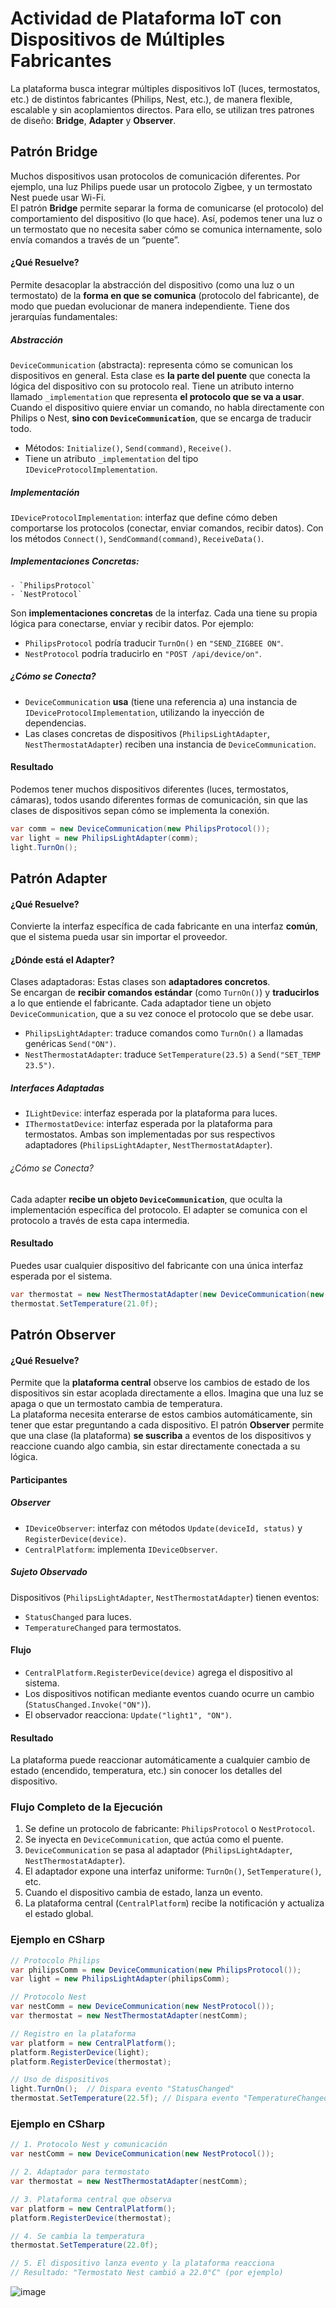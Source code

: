 # Actividad de Plataforma IoT con Dispositivos de Múltiples Fabricantes

La plataforma busca integrar múltiples dispositivos IoT (luces, termostatos, etc.) de distintos fabricantes (Philips, Nest, etc.), de manera flexible, escalable y sin acoplamientos directos. Para ello, se utilizan tres patrones de diseño: **Bridge**, **Adapter** y **Observer**.

## Patrón Bridge

Muchos dispositivos usan protocolos de comunicación diferentes. Por ejemplo, una luz Philips puede usar un protocolo Zigbee, y un termostato Nest puede usar Wi-Fi.  
El patrón **Bridge** permite separar la forma de comunicarse (el protocolo) del comportamiento del dispositivo (lo que hace).
Así, podemos tener una luz o un termostato que no necesita saber cómo se comunica internamente, solo envía comandos a través de un “puente”.

#### ¿Qué Resuelve?

Permite desacoplar la abstracción del dispositivo (como una luz o un termostato) de la **forma en que se comunica** (protocolo del fabricante), de modo que puedan evolucionar de manera independiente.
Tiene dos jerarquías fundamentales:

##### Abstracción

`DeviceCommunication` (abstracta): representa cómo se comunican los dispositivos en general. Esta clase es **la parte del puente** que conecta la lógica del dispositivo con su protocolo real.
Tiene un atributo interno llamado `_implementation` que representa **el protocolo que se va a usar**. Cuando el dispositivo quiere enviar un comando, no habla directamente con Philips o Nest, **sino con `DeviceCommunication`**, que se encarga de traducir todo.

- Métodos: `Initialize()`, `Send(command)`, `Receive()`.
- Tiene un atributo `_implementation` del tipo `IDeviceProtocolImplementation`.

##### Implementación

`IDeviceProtocolImplementation`: interfaz que define cómo deben comportarse los protocolos (conectar, enviar comandos, recibir datos). Con los métodos `Connect()`, `SendCommand(command)`, `ReceiveData()`.

##### Implementaciones Concretas:

    - `PhilipsProtocol`
    - `NestProtocol`

Son **implementaciones concretas** de la interfaz. Cada una tiene su propia lógica para conectarse, enviar y recibir datos. Por ejemplo:

- `PhilipsProtocol` podría traducir `TurnOn()` en `"SEND_ZIGBEE ON"`.
- `NestProtocol` podría traducirlo en `"POST /api/device/on"`.

##### ¿Cómo se Conecta?

- `DeviceCommunication` **usa** (tiene una referencia a) una instancia de `IDeviceProtocolImplementation`, utilizando la inyección de dependencias.
- Las clases concretas de dispositivos (`PhilipsLightAdapter`, `NestThermostatAdapter`) reciben una instancia de `DeviceCommunication`.

#### Resultado

Podemos tener muchos dispositivos diferentes (luces, termostatos, cámaras), todos usando diferentes formas de comunicación, sin que las clases de dispositivos sepan cómo se implementa la conexión.

```c#
var comm = new DeviceCommunication(new PhilipsProtocol());
var light = new PhilipsLightAdapter(comm);
light.TurnOn();
```

## Patrón Adapter

#### ¿Qué Resuelve?

Convierte la interfaz específica de cada fabricante en una interfaz **común**, que el sistema pueda usar sin importar el proveedor.

#### ¿Dónde está el Adapter?

Clases adaptadoras: Estas clases son **adaptadores concretos**.  
Se encargan de **recibir comandos estándar** (como `TurnOn()`) y **traducirlos** a lo que entiende el fabricante.
Cada adaptador tiene un objeto `DeviceCommunication`, que a su vez conoce el protocolo que se debe usar.

- `PhilipsLightAdapter`: traduce comandos como `TurnOn()` a llamadas genéricas `Send("ON")`.
- `NestThermostatAdapter`: traduce `SetTemperature(23.5)` a `Send("SET_TEMP 23.5")`.

##### Interfaces Adaptadas

- `ILightDevice`: interfaz esperada por la plataforma para luces.
- `IThermostatDevice`: interfaz esperada por la plataforma para termostatos.
  Ambas son implementadas por sus respectivos adaptadores (`PhilipsLightAdapter`, `NestThermostatAdapter`).

###### ¿Cómo se Conecta?

Cada adapter **recibe un objeto `DeviceCommunication`**, que oculta la implementación específica del protocolo. El adapter se comunica con el protocolo a través de esta capa intermedia.

#### Resultado

Puedes usar cualquier dispositivo del fabricante con una única interfaz esperada por el sistema.

```c#
var thermostat = new NestThermostatAdapter(new DeviceCommunication(new NestProtocol()));
thermostat.SetTemperature(21.0f);
```

## Patrón Observer

#### ¿Qué Resuelve?

Permite que la **plataforma central** observe los cambios de estado de los dispositivos sin estar acoplada directamente a ellos. Imagina que una luz se apaga o que un termostato cambia de temperatura.  
La plataforma necesita enterarse de estos cambios automáticamente, sin tener que estar preguntando a cada dispositivo.
El patrón **Observer** permite que una clase (la plataforma) **se suscriba** a eventos de los dispositivos y reaccione cuando algo cambia, sin estar directamente conectada a su lógica.

#### Participantes

##### Observer

- `IDeviceObserver`: interfaz con métodos `Update(deviceId, status)` y `RegisterDevice(device)`.
- `CentralPlatform`: implementa `IDeviceObserver`.

##### Sujeto Observado

Dispositivos (`PhilipsLightAdapter`, `NestThermostatAdapter`) tienen eventos:

- `StatusChanged` para luces.
- `TemperatureChanged` para termostatos.

#### Flujo

- `CentralPlatform.RegisterDevice(device)` agrega el dispositivo al sistema.
- Los dispositivos notifican mediante eventos cuando ocurre un cambio (`StatusChanged.Invoke("ON")`).
- El observador reacciona: `Update("light1", "ON")`.

#### Resultado

La plataforma puede reaccionar automáticamente a cualquier cambio de estado (encendido, temperatura, etc.) sin conocer los detalles del dispositivo.

### Flujo Completo de la Ejecución

1. Se define un protocolo de fabricante: `PhilipsProtocol` o `NestProtocol`.
2. Se inyecta en `DeviceCommunication`, que actúa como el puente.
3. `DeviceCommunication` se pasa al adaptador (`PhilipsLightAdapter`, `NestThermostatAdapter`).
4. El adaptador expone una interfaz uniforme: `TurnOn()`, `SetTemperature()`, etc.
5. Cuando el dispositivo cambia de estado, lanza un evento.
6. La plataforma central (`CentralPlatform`) recibe la notificación y actualiza el estado global.

### Ejemplo en CSharp

```c#
// Protocolo Philips
var philipsComm = new DeviceCommunication(new PhilipsProtocol());
var light = new PhilipsLightAdapter(philipsComm);

// Protocolo Nest
var nestComm = new DeviceCommunication(new NestProtocol());
var thermostat = new NestThermostatAdapter(nestComm);

// Registro en la plataforma
var platform = new CentralPlatform();
platform.RegisterDevice(light);
platform.RegisterDevice(thermostat);

// Uso de dispositivos
light.TurnOn();  // Dispara evento "StatusChanged"
thermostat.SetTemperature(22.5f); // Dispara evento "TemperatureChanged"
```

### Ejemplo en CSharp

```c#
// 1. Protocolo Nest y comunicación
var nestComm = new DeviceCommunication(new NestProtocol());

// 2. Adaptador para termostato
var thermostat = new NestThermostatAdapter(nestComm);

// 3. Plataforma central que observa
var platform = new CentralPlatform();
platform.RegisterDevice(thermostat);

// 4. Se cambia la temperatura
thermostat.SetTemperature(22.0f);

// 5. El dispositivo lanza evento y la plataforma reacciona
// Resultado: "Termostato Nest cambió a 22.0°C" (por ejemplo)
```
![image](https://github.com/user-attachments/assets/9b950950-0e23-4781-b563-4b2496a3ec47)


